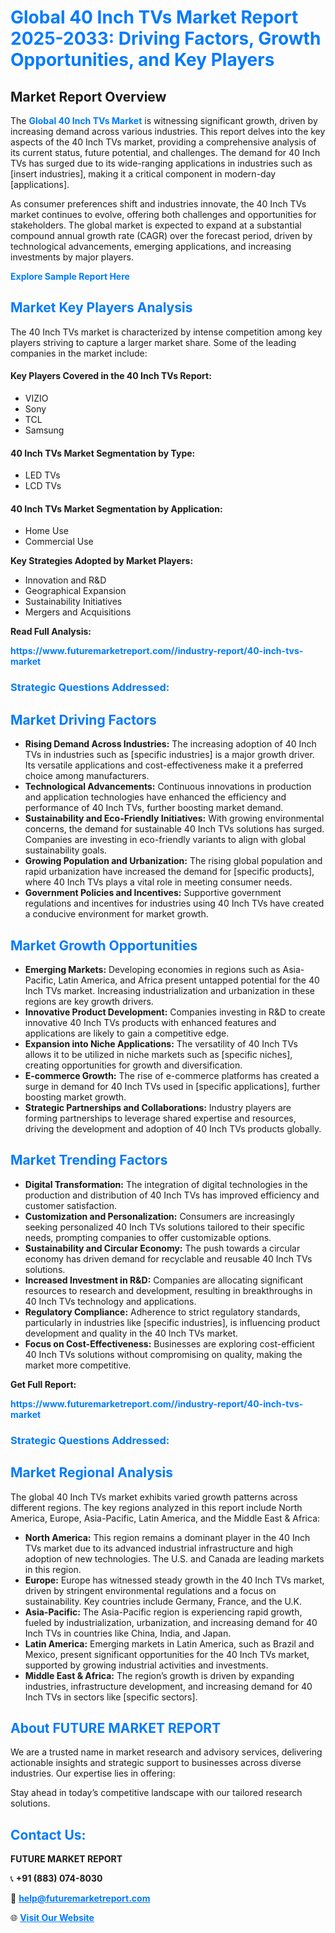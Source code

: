 <h1 style="color: #007BFF;">Global 40 Inch TVs Market Report 2025-2033: Driving Factors, Growth Opportunities, and Key Players</h1>

<section id="overview">
<h2>Market Report Overview</h2>
<p>The <a href="https://www.futuremarketreport.com//industry-report/40-inch-tvs-market" style="color: #007BFF; text-decoration: none;"><strong>Global 40 Inch TVs Market</strong></a> is witnessing significant growth, driven by increasing demand across various industries. This report delves into the key aspects of the 40 Inch TVs market, providing a comprehensive analysis of its current status, future potential, and challenges. The demand for 40 Inch TVs has surged due to its wide-ranging applications in industries such as [insert industries], making it a critical component in modern-day [applications].</p>
<p>As consumer preferences shift and industries innovate, the 40 Inch TVs market continues to evolve, offering both challenges and opportunities for stakeholders. The global market is expected to expand at a substantial compound annual growth rate (CAGR) over the forecast period, driven by technological advancements, emerging applications, and increasing investments by major players.</p>
</section>

<section id="overview">
<p><a href="https://www.futuremarketreport.com//request-sample/reportId=87609" style="color: #007BFF; text-decoration: none;"><strong>Explore Sample Report Here</strong></a></p>
</section>

<section id="key-players">
<h2 style="color: #007BFF;">Market Key Players Analysis</h2>
<p>The 40 Inch TVs market is characterized by intense competition among key players striving to capture a larger market share. Some of the leading companies in the market include:</p>
<h4>Key Players Covered in the 40 Inch TVs Report:</h4>
<ul><li>VIZIO</li><li>Sony</li><li>TCL</li><li>Samsung</li></ul>
<h4>40 Inch TVs Market Segmentation by Type:</h4>
<ul><li>LED TVs</li><li>LCD TVs</li></ul>

<h4>40 Inch TVs Market Segmentation by Application:</h4>
<ul><li>Home Use</li><li>Commercial Use</li></ul>
<p><strong>Key Strategies Adopted by Market Players:</strong></p>
<ul>
<li>Innovation and R&D</li>
<li>Geographical Expansion</li>
<li>Sustainability Initiatives</li>
<li>Mergers and Acquisitions</li>
</ul>
</section>

<section>
<p><strong>Read Full Analysis: </strong></p><a href="https://www.futuremarketreport.com//industry-report/40-inch-tvs-market" style="color: #007BFF; text-decoration: none;"><strong>https://www.futuremarketreport.com//industry-report/40-inch-tvs-market</strong></a>
<h3 style="color: #007BFF;">Strategic Questions Addressed:</h3>
</section>

<section id="driving-factors">
<h2 style="color: #007BFF;">Market Driving Factors</h2>
<ul>
<li><strong>Rising Demand Across Industries:</strong> The increasing adoption of 40 Inch TVs in industries such as [specific industries] is a major growth driver. Its versatile applications and cost-effectiveness make it a preferred choice among manufacturers.</li>
<li><strong>Technological Advancements:</strong> Continuous innovations in production and application technologies have enhanced the efficiency and performance of 40 Inch TVs, further boosting market demand.</li>
<li><strong>Sustainability and Eco-Friendly Initiatives:</strong> With growing environmental concerns, the demand for sustainable 40 Inch TVs solutions has surged. Companies are investing in eco-friendly variants to align with global sustainability goals.</li>
<li><strong>Growing Population and Urbanization:</strong> The rising global population and rapid urbanization have increased the demand for [specific products], where 40 Inch TVs plays a vital role in meeting consumer needs.</li>
<li><strong>Government Policies and Incentives:</strong> Supportive government regulations and incentives for industries using 40 Inch TVs have created a conducive environment for market growth.</li>
</ul>
</section>

<section id="growth-opportunities">
<h2 style="color: #007BFF;">Market Growth Opportunities</h2>
<ul>
<li><strong>Emerging Markets:</strong> Developing economies in regions such as Asia-Pacific, Latin America, and Africa present untapped potential for the 40 Inch TVs market. Increasing industrialization and urbanization in these regions are key growth drivers.</li>
<li><strong>Innovative Product Development:</strong> Companies investing in R&D to create innovative 40 Inch TVs products with enhanced features and applications are likely to gain a competitive edge.</li>
<li><strong>Expansion into Niche Applications:</strong> The versatility of 40 Inch TVs allows it to be utilized in niche markets such as [specific niches], creating opportunities for growth and diversification.</li>
<li><strong>E-commerce Growth:</strong> The rise of e-commerce platforms has created a surge in demand for 40 Inch TVs used in [specific applications], further boosting market growth.</li>
<li><strong>Strategic Partnerships and Collaborations:</strong> Industry players are forming partnerships to leverage shared expertise and resources, driving the development and adoption of 40 Inch TVs products globally.</li>
</ul>
</section>

<section id="trending-factors">
<h2 style="color: #007BFF;">Market Trending Factors</h2>
<ul>
<li><strong>Digital Transformation:</strong> The integration of digital technologies in the production and distribution of 40 Inch TVs has improved efficiency and customer satisfaction.</li>
<li><strong>Customization and Personalization:</strong> Consumers are increasingly seeking personalized 40 Inch TVs solutions tailored to their specific needs, prompting companies to offer customizable options.</li>
<li><strong>Sustainability and Circular Economy:</strong> The push towards a circular economy has driven demand for recyclable and reusable 40 Inch TVs solutions.</li>
<li><strong>Increased Investment in R&D:</strong> Companies are allocating significant resources to research and development, resulting in breakthroughs in 40 Inch TVs technology and applications.</li>
<li><strong>Regulatory Compliance:</strong> Adherence to strict regulatory standards, particularly in industries like [specific industries], is influencing product development and quality in the 40 Inch TVs market.</li>
<li><strong>Focus on Cost-Effectiveness:</strong> Businesses are exploring cost-efficient 40 Inch TVs solutions without compromising on quality, making the market more competitive.</li>
</ul>
</section>

<section>
<p><strong>Get Full Report: </strong></p><a href="https://www.futuremarketreport.com//industry-report/40-inch-tvs-market" style="color: #007BFF; text-decoration: none;"><strong>https://www.futuremarketreport.com//industry-report/40-inch-tvs-market</strong></a>
<h3 style="color: #007BFF;">Strategic Questions Addressed:</h3>
</section>


<section id="regional-analysis">
<h2 style="color: #007BFF;">Market Regional Analysis</h2>
<p>The global 40 Inch TVs market exhibits varied growth patterns across different regions. The key regions analyzed in this report include North America, Europe, Asia-Pacific, Latin America, and the Middle East & Africa:</p>
<ul>
<li><strong>North America:</strong> This region remains a dominant player in the 40 Inch TVs market due to its advanced industrial infrastructure and high adoption of new technologies. The U.S. and Canada are leading markets in this region.</li>
<li><strong>Europe:</strong> Europe has witnessed steady growth in the 40 Inch TVs market, driven by stringent environmental regulations and a focus on sustainability. Key countries include Germany, France, and the U.K.</li>
<li><strong>Asia-Pacific:</strong> The Asia-Pacific region is experiencing rapid growth, fueled by industrialization, urbanization, and increasing demand for 40 Inch TVs in countries like China, India, and Japan.</li>
<li><strong>Latin America:</strong> Emerging markets in Latin America, such as Brazil and Mexico, present significant opportunities for the 40 Inch TVs market, supported by growing industrial activities and investments.</li>
<li><strong>Middle East & Africa:</strong> The region’s growth is driven by expanding industries, infrastructure development, and increasing demand for 40 Inch TVs in sectors like [specific sectors].</li>
</ul>
</section>

<footer>
<h2 style="color: #007BFF;">About FUTURE MARKET REPORT</h2>
<p>We are a trusted name in market research and advisory services, delivering actionable insights and strategic support to businesses across diverse industries. Our expertise lies in offering:</p>

<p>Stay ahead in today’s competitive landscape with our tailored research solutions.</p>

<h2 style="color: #007BFF;">Contact Us:</h2>
<p><strong>FUTURE MARKET REPORT</strong></p>
<p>📞 <strong>+91 (883) 074-8030</strong></p>
<p>📧 <strong><a href="mailto:help@futuremarketreport.com" style="color: #007BFF;">help@futuremarketreport.com</a></strong></p>
<p>🌐 <strong><a href="https://www.futuremarketreport.com/" style="color: #007BFF;">Visit Our Website</a></strong></p>
</footer>